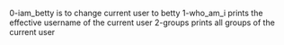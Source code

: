 0-iam_betty is to change current user to betty
1-who_am_i prints the effective username of the current user
2-groups prints all groups of the current user
